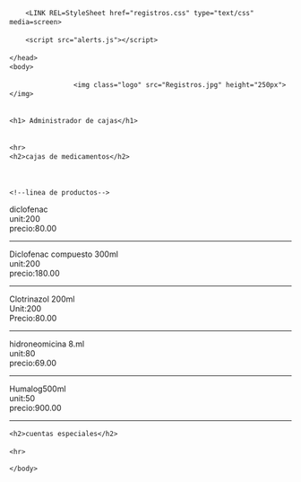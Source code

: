 <!DOCTYPE html>
<html>
	<head>
		<title>Administrador de cajas</title>
		
		<LINK REL=StyleSheet href="registros.css" type="text/css" media=screen>
					
		<script src="alerts.js"></script>
		
	</head>
	<body>
			
					<img class="logo" src="Registros.jpg" height="250px"></img>
			
			
	<h1> Administrador de cajas</h1>

	
	<hr>
	<h2>cajas de medicamentos</h2>
	
	
	
	<!--linea de productos-->
<div class="limit">

<div class="green">diclofenac</div>

<div class="green">unit:200</div>

<div class="green">precio:80.00</div >

</div>


<hr>


<div class="limit">


<div class="green">Diclofenac compuesto 300ml</div>

<div class="green">unit:200</div>

<div class="green">precio:180.00</div>

</div>

<hr>

<div class="limit">


<div class="green">Clotrinazol 200ml</div>

<div class="green">Unit:200</div>

<div class="green">Precio:80.00</div>

</div>

<hr>

<div class="limit">

<div class="green">hidroneomicina 8.ml</div>

<div class="green">unit:80</div>

<div class="green">precio:69.00</div>

</div>

<hr>


<div class="limit">


<div class="green">Humalog500ml</div>


<div class="green">unit:50</div>

<div class="green">precio:900.00</div>

</div>

<hr>

	
	<h2>cuentas especiales</h2>
	
	<hr>

	


			

<!-- cada vez que quieras modificar tu html tendras que subir tanto el archibo, como copiarlo en el readme!-->
	
	
	</body>
</html>
